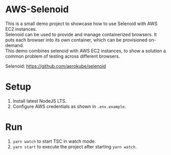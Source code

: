 # AWS-Selenoid

This is a small demo project to showcase how to use Selenoid with AWS EC2 instances.  
Selenoid can be used to provide and manage containerized browsers. It puts each browser into its own container, which can be provisioned on-demand.  
This demo combines selenoid with AWS EC2 instances, to show a solution a common problem of testing across different browsers.

Selenoid: https://github.com/aerokube/selenoid

# Setup

1. Install latest NodeJS LTS.
2. Configure AWS credentials as shown in `.env.example`.

# Run

1. `yarn watch` to start TSC in watch mode.
2. `yarn start` to execute the project after starting `yarn watch`.
